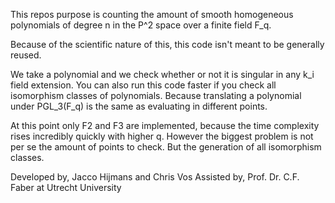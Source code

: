 This repos purpose is counting the amount of smooth homogeneous polynomials of degree n in the P^2 space over a finite field F_q.

Because of the scientific nature of this, this code isn't meant to be generally reused.

We take a polynomial and we check whether or not it is singular in any k_i field extension. You can also run this code faster if you check all isomorphism classes of polynomials. Because translating a polynomial under PGL_3(F_q) is the same as evaluating in different points.

At this point only F2 and F3 are implemented, because the time complexity rises incredibly quickly with higher q.
However the biggest problem is not per se the amount of points to check. But the generation of all isomorphism classes.

Developed by,
Jacco Hijmans and Chris Vos
Assisted by,
Prof. Dr. C.F. Faber at Utrecht University